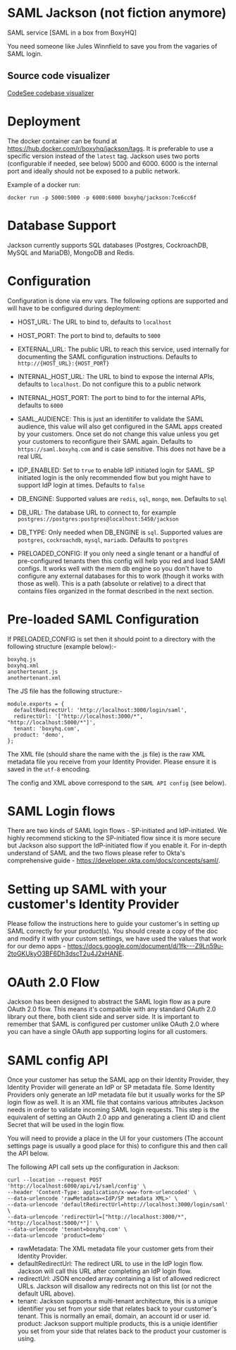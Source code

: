 # SAML Jackson (not fiction anymore)

SAML service [SAML in a box from BoxyHQ]

You need someone like Jules Winnfield to save you from the vagaries of SAML login.

## Source code visualizer
[CodeSee codebase visualizer](https://app.codesee.io/maps/public/53e91640-23b5-11ec-a724-79d7dd589517)

# Deployment
The docker container can be found at https://hub.docker.com/r/boxyhq/jackson/tags. It is preferable to use a specific version instead of the `latest` tag. Jackson uses two ports (configurable if needed, see below) 5000 and 6000. 6000 is the internal port and ideally should not be exposed to a public network.

Example of a docker run:
```
docker run -p 5000:5000 -p 6000:6000 boxyhq/jackson:7ce6cc6f
```

# Database Support
Jackson currently supports SQL databases (Postgres, CockroachDB, MySQL and MariaDB), MongoDB and Redis.

# Configuration
Configuration is done via env vars. The following options are supported and will have to be configured during deployment:
- HOST_URL: The URL to bind to, defaults to `localhost`
- HOST_PORT: The port to bind to, defaults to `5000`
- EXTERNAL_URL: The public URL to reach this service, used internally for documenting the SAML configuration instructions. Defaults to `http://{HOST_URL}:{HOST_PORT}`
- INTERNAL_HOST_URL: The URL to bind to expose the internal APIs, defaults to `localhost`. Do not configure this to a public network
- INTERNAL_HOST_PORT: The port to bind to for the internal APIs, defaults to `6000`
- SAML_AUDIENCE: This is just an identitifer to validate the SAML audience, this value will also get configured in the SAML apps created by your customers. Once set do not change this value unless you get your customers to reconfigure their SAML again. Defaults to `https://saml.boxyhq.com` and is case sensitive. This does not have be a real URL
- IDP_ENABLED: Set to `true` to enable IdP initiated login for SAML. SP initiated login is the only recommended flow but you might have to support IdP login at times. Defaults to `false`
- DB_ENGINE: Supported values are `redis`, `sql`, `mongo`, `mem`. Defaults to `sql`
- DB_URL: The database URL to connect to, for example `postgres://postgres:postgres@localhost:5450/jackson`
- DB_TYPE: Only needed when DB_ENGINE is `sql`. Supported values are `postgres`, `cockroachdb`, `mysql`, `mariadb`. Defaults to `postgres`

- PRELOADED_CONFIG: If you only need a single tenant or a handful of pre-configured tenants then this config will help you red and load SAMl configs. It works well with the mem db engine so you don't have to configure any external databases for this to work (though it works with those as well). This is a path (absolute or relative) to a direct that contains files organized in the format described in the next section.

# Pre-loaded SAML Configuration
If PRELOADED_CONFIG is set then it should point to a directory with the following structure (example below):-
```
boxyhq.js
boxyhq.xml
anothertenant.js
anothertenant.xml
```
The JS file has the following structure:-
```
module.exports = {
  defaultRedirectUrl: 'http://localhost:3000/login/saml',
  redirectUrl: '["http://localhost:3000/*", "http://localhost:5000/*"]',
  tenant: 'boxyhq.com',
  product: 'demo',
};
```
The XML file (should share the name with the .js file) is the raw XML metadata file you receive from your Identity Provider. Please ensure it is saved in the `utf-8` encoding.

The config and XML above correspond to the `SAML API config` (see below).

# SAML Login flows
There are two kinds of SAML login flows - SP-initiated and IdP-initiated. We highly recommend sticking to the SP-initiated flow since it is more secure but Jackson also support the IdP-initiated flow if you enable it. For in-depth understand of SAML and the two flows please refer to Okta's comprehensive guide - https://developer.okta.com/docs/concepts/saml/.

# Setting up SAML with your customer's Identity Provider
Please follow the instructions here to guide your customer's in setting up SAML correctly for your product(s). You should create a copy of the doc and modify it with your custom settings, we have used the values that work for our demo apps - https://docs.google.com/document/d/1fk---Z9Ln59u-2toGKUkyO3BF6Dh3dscT2u4J2xHANE.

# OAuth 2.0 Flow
Jackson has been designed to abstract the SAML login flow as a pure OAuth 2.0 flow. This means it's compatible with any standard OAuth 2.0 library out there, both client side and server side. It is important to remember that SAML is configured per customer unlike OAuth 2.0 where you can have a single OAuth app supporting logins for all customers.

# SAML config API
Once your customer has setup the SAML app on their Identity Provider, they Identity Provider will generate an IdP or SP metadata file. Some Identity Providers only generate an IdP metadata file but it usually works for the SP login flow as well. It is an XML file that contains various attributes Jackson needs in order to validate incoming SAML login requests. This step is the equivalent of setting an OAuth 2.0 app and generating a client ID and client Secret that will be used in the login flow.

You will need to provide a place in the UI for your customers (The account settings page is usually a good place for this) to configure this and then call the API below.

The following API call sets up the configuration in Jackson:
```
curl --location --request POST 'http://localhost:6000/api/v1/saml/config' \
--header 'Content-Type: application/x-www-form-urlencoded' \
--data-urlencode 'rawMetadata=<IdP/SP metadata XML>' \
--data-urlencode 'defaultRedirectUrl=http://localhost:3000/login/saml' \
--data-urlencode 'redirectUrl=["http://localhost:3000/*", "http://localhost:5000/*"]' \
--data-urlencode 'tenant=boxyhq.com' \
--data-urlencode 'product=demo'
```

- rawMetadata: The XML metadata file your customer gets from their Identity Provider.
- defaultRedirectUrl: The redirect URL to use in the IdP login flow. Jackson will call this URL after completing an IdP login flow.
- redirectUrl: JSON encoded array containing a list of allowed redicrect URLs. Jackson will disallow any redirects not on this list (or not the default URL above).
- tenant: Jackson supports a multi-tenant architecture, this is a unique identifier you set from your side that relates back to your customer's tenant. This is normally an email, domain, an account id or user id.
product: Jackson support multiple products, this is a uniqie identifier you set from your side that relates back to the product your customer is using.
